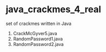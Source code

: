# java_crackmes_4_real

set of crackmes written in Java
1. CrackMcGyver5.java
1. RandomPassword1.java
1. RandomPassword2.java
